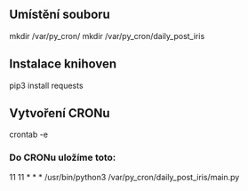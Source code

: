 ## Umístění souboru
mkdir /var/py_cron/
mkdir /var/py_cron/daily_post_iris
## Instalace knihoven
pip3 install requests
## Vytvoření CRONu
crontab -e
### Do CRONu uložíme toto:
11 11 * * * /usr/bin/python3 /var/py_cron/daily_post_iris/main.py
